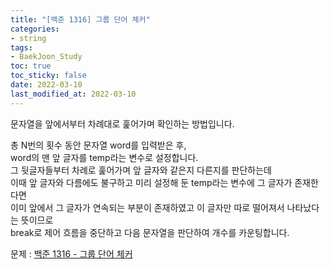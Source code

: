 ```yaml
---
title: "[백준 1316] 그룹 단어 체커"
categories: 
- string
tags:
- BaekJoon_Study
toc: true
toc_sticky: false
date: 2022-03-10
last_modified_at: 2022-03-10
---
```


문자열을 앞에서부터 차례대로 훑어가며 확인하는 방법입니다.

총 N번의 횟수 동안 문자열 word를 입력받은 후,  
word의 맨 앞 글자를 temp라는 변수로 설정합니다.  
그 뒷글자들부터 차례로 훑어가며 앞 글자와 같은지 다른지를 판단하는데  
이때 앞 글자와 다름에도 불구하고 미리 설정해 둔 temp라는 변수에 그 글자가 존재한다면  
이미 앞에서 그 글자가 연속되는 부분이 존재하였고 이 글자만 따로 떨어져서 나타났다는 뜻이므로  
break로 제어 흐름을 중단하고 다음 문자열을 판단하여 개수를 카운팅합니다.

문제 : [백준 1316 - 그룹 단어 체커](https://www.acmicpc.net/problem/1316)

<script src="https://gist.github.com/Ryumaker/bc62987dd96767db9151a1140bccbbdb.js"></script>



